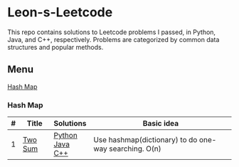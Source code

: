 # Leon-s-Leetcode

This repo contains solutions to Leetcode problems I passed, in Python, Java, and C++, respectively. Problems are categorized by common data structures and popular methods.

## Menu
[Hash Map](https://github.com/Leoni71/Leon-s-Leetcode/blob/main/README.md#hash-map)

### Hash Map
| # | Title | Solutions |       Basic idea      |
|---| ----- | --------- | --------------------- |
| 1 | [Two Sum](https://leetcode.com/problems/two-sum/) | [Python](https://github.com/Leoni71/Leon-s-Leetcode/blob/main/python/1_Two_Sum.py) <br> [Java](https://github.com/Leoni71/Leon-s-Leetcode/blob/main/java/1_Two_Sum.java) <br> [C++](https://github.com/Leoni71/Leon-s-Leetcode/blob/main/C++/1_Two_Sum.cpp) | Use hashmap(dictionary) to do one-way searching. O(n) |

